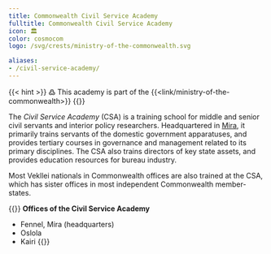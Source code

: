 ```yaml
---
title: Commonwealth Civil Service Academy
fulltitle: Commonwealth Civil Service Academy
icon: 🏛️
color: cosmocom
logo: /svg/crests/ministry-of-the-commonwealth.svg

aliases:
- /civil-service-academy/
---
```

{{< hint >}}
߷ This academy is part of the {{<link/ministry-of-the-commonwealth>}}
{{</hint>}}

The *Civil Service Academy* (CSA) is a training school for middle and senior civil servants and interior policy researchers. Headquartered in [<span class="fi fi-mira"></span> Mira](/mira/), it primarily trains servants of the domestic government apparatuses, and provides tertiary courses in governance and management related to its primary disciplines. The CSA also trains directors of key state assets, and provides education resources for bureau industry.

Most Vekllei nationals in Commonwealth offices are also trained at the CSA, which has sister offices in most independent Commonwealth member-states.

{{<hint panel>}}
**Offices of the Civil Service Academy**

* Fennel, Mira (headquarters)
* Oslola
* Kairi
{{</hint>}}